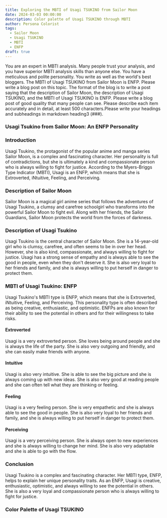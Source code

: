 ```yaml
---
title: Exploring the MBTI of Usagi TSUKINO from Sailor Moon
date: 2024-03-03 00:00:00
description: Color palette of Usagi TSUKINO through MBTI
author: Persona Colorist
tags:
  - Sailor Moon
  - Usagi TSUKINO
  - MBTI
  - ENFP
draft: true
---
```


You are an expert in MBTI analysis. Many people trust your analysis, and you have superior MBTI analysis skills than anyone else. You have a meticulous and polite personality. You write as well as the world's best bloggers. The MBTI of Usagi TSUKINO from Sailor Moon is ENFP. Please write a blog post on this topic. The format of the blog is to write a post saying that the description of Sailor Moon, the description of Usagi TSUKINO, and the MBTI of Usagi TSUKINO is ENFP. Please write a blog post of good quality that many people can see. Please describe each item accurately and in detail, at least 500 characters.Please write your headings and subheadings in markdown heading3 (###).


### Usagi Tsukino from Sailor Moon: An ENFP Personality

### Introduction

Usagi Tsukino, the protagonist of the popular anime and manga series Sailor Moon, is a complex and fascinating character. Her personality is full of contradictions, but she is ultimately a kind and compassionate person who is always willing to fight for justice. According to the Myers-Briggs Type Indicator (MBTI), Usagi is an ENFP, which means that she is Extroverted, iNtuitive, Feeling, and Perceiving.

### Description of Sailor Moon

Sailor Moon is a magical girl anime series that follows the adventures of Usagi Tsukino, a clumsy and carefree schoolgirl who transforms into the powerful Sailor Moon to fight evil. Along with her friends, the Sailor Guardians, Sailor Moon protects the world from the forces of darkness.

### Description of Usagi Tsukino

Usagi Tsukino is the central character of Sailor Moon. She is a 14-year-old girl who is clumsy, carefree, and often seems to be in over her head. However, she is also kind, compassionate, and always willing to fight for justice. Usagi has a strong sense of empathy and is always able to see the good in people, even when they don't deserve it. She is also very loyal to her friends and family, and she is always willing to put herself in danger to protect them.

### MBTI of Usagi Tsukino: ENFP

Usagi Tsukino's MBTI type is ENFP, which means that she is Extroverted, iNtuitive, Feeling, and Perceiving. This personality type is often described as being creative, enthusiastic, and optimistic. ENFPs are also known for their ability to see the potential in others and for their willingness to take risks.

#### Extroverted

Usagi is a very extroverted person. She loves being around people and she is always the life of the party. She is also very outgoing and friendly, and she can easily make friends with anyone.

#### Intuitive

Usagi is also very intuitive. She is able to see the big picture and she is always coming up with new ideas. She is also very good at reading people and she can often tell what they are thinking or feeling.

#### Feeling

Usagi is a very feeling person. She is very empathetic and she is always able to see the good in people. She is also very loyal to her friends and family, and she is always willing to put herself in danger to protect them.

#### Perceiving

Usagi is a very perceiving person. She is always open to new experiences and she is always willing to change her mind. She is also very adaptable and she is able to go with the flow.

### Conclusion

Usagi Tsukino is a complex and fascinating character. Her MBTI type, ENFP, helps to explain her unique personality traits. As an ENFP, Usagi is creative, enthusiastic, optimistic, and always willing to see the potential in others. She is also a very loyal and compassionate person who is always willing to fight for justice.



### Color Palette of Usagi TSUKINO



